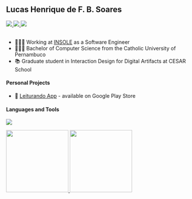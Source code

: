 ## Lucas Henrique de F. B. Soares   
 
<a href="https://www.behance.net/df35aa7e">
   <img src="https://img.shields.io/badge/Behance-0057ff?style=for-the-badge&logo=behance&logoColor=white" />
</a>

<a href="https://www.linkedin.com/in/lucashfbsoares/">
  <img src="https://img.shields.io/badge/LinkedIn-0077B5?style=for-the-badge&logo=linkedin&logoColor=white" />
</a> 


<a href="https://hub.docker.com/u/lucashfbsoares">
  <img src="https://img.shields.io/badge/docker-%230db7ed.svg?style=for-the-badge&logo=docker&logoColor=white" />
</a> 



<br/>
<br/>

- 🧑🏽‍💻 Working at [INSOLE](https://insole.com.br) as a Software Engineer
- 👨🏾‍🎓 Bachelor of Computer Science from the Catholic University of Pernambuco
- 📚 Graduate student in Interaction Design for Digital Artifacts at CESAR School

#### Personal Projects

- 📲 [Leiturando App](https://play.google.com/store/apps/details?id=com.leiturando) - available on Google Play Store

<!-- #### Languages

<p>
  <a href="https://skillicons.dev">
    <img src="https://skillicons.dev/icons?i=js,ts,go,java" />
  </a>
</p> -->

#### Languages and Tools

<p>
  <a href="https://skillicons.dev">
    <img src="https://skillicons.dev/icons?i=git,js,ts,go,java,nodejs,spring,express,nestjs,react,materialui,mongodb,mysql,postgres,adonis,kafka,jest,docker,aws&perline=9" />
  </a>
</p>


<div>
  <a href="https://github.com/fbsoares-lu">
  <img height="170em" src="https://github-readme-stats.vercel.app/api?username=fbsoares-lu&show_icons=true&theme=tokyonight&include_all_commits=true&count_private=true"/>  
  <img height="170em" src="https://github-readme-stats.vercel.app/api/top-langs/?username=fbsoares-lu&layout=compact&langs_count=7&theme=tokyonight"/>
</div> <br>
